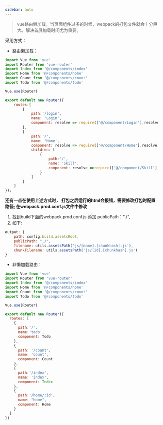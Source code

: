 ```yaml
---
sidebar: auto
---
```


<!-- ---
title: vue-router 懒加载--首屏加载时间优化 
tags: 前端  
categories: vue  
copyright: true  
--- -->

> vue路由懒加载，当页面组件过多的时候，webpack的打包文件就会十分巨大。解决首屏加载时间尤为重要。  

采用方式： 

- 路由懒加载： 

```js
import Vue from 'vue'
import Router from 'vue-router'
import Index from '@/components/index'
import Home from '@/components/home'
import Count from '@/components/count'
import Todo from '@/components/todo'

Vue.use(Router)

export default new Router({
    routes:[
        {
            path:'/login',
            name: 'Login',
            component: resolve => require(['@/component/Login'],resolve)
        },
        {
            path:'/',
            name: 'Home',
            component: resolve => require(['@/component/Home'],resolve),
            children: [
                {
                    path:'/',
                    name: 'Skill',
                    component: resolve =>require(['@/component/Skill'],resolve)
                }
            ]
        }
    ]
});
```

**还有一点在使用上述方式时， 打包之后运行的html会报错，需要修改打包时配置路径;
在webpack.prod.conf.js文件中修改**
1. 找到build下面的webpack.prod.conf.js   添加   publicPath："./",
2. 如下:  

```js
output: {
    path: config.build.assetsRoot,
    publicPath: "./",
    filename: utils.assetsPath('js/[name].[chunkhash].js'),
    chunkFilename: utils.assetsPath('js/[id].[chunkhash].js')
}
```


- 非懒加载路由： 

```js
import Vue from 'vue'
import Router from 'vue-router'
import Index from '@/components/index'
import Home from '@/components/home'
import Count from '@/components/count'
import Todo from '@/components/todo'

Vue.use(Router)

export default new Router({
  routes: [
    {
      path:'/',
      name:'todo',
      component: Todo
    },
    {
      path: '/count',
      name: 'count',
      component: Count
    },
    {
      path:'/index',
      name: 'index',
      component: Index
    },
    {
      path:'/home/:id',
      name: "home",
      component: Home
    }
  ]
})

```
